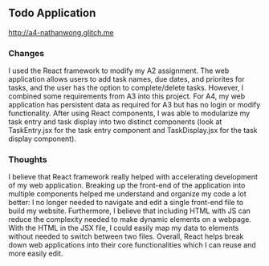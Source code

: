 ## Todo Application

http://a4-nathanwong.glitch.me

### Changes
I used the React framework to modify my A2 assignment. The web application allows users to add task names, due dates, and priorites for tasks, and the user has the option to complete/delete tasks. However, I combined some requirements from A3 into this project. For A4, my web application has persistent data as required for A3 but has no login or modify functionality. After using React components, I was able to modularize my task entry and task display into two distinct components (look at TaskEntry.jsx for the task entry component and TaskDisplay.jsx for the task display component).

### Thoughts
I believe that React framework really helped with accelerating development of my web application. Breaking up the front-end of the application into multiple components helped me understand and organize my code a lot better: I no longer needed to navigate and edit a single front-end file to build my website. Furthermore, I believe that including HTML with JS can reduce the complexity needed to make dynamic elements on a webpage. With the HTML in the JSX file, I could easily map my data to elements without needed to switch between two files. Overall, React helps break down web applications into their core functionalities which I can reuse and more easily edit.